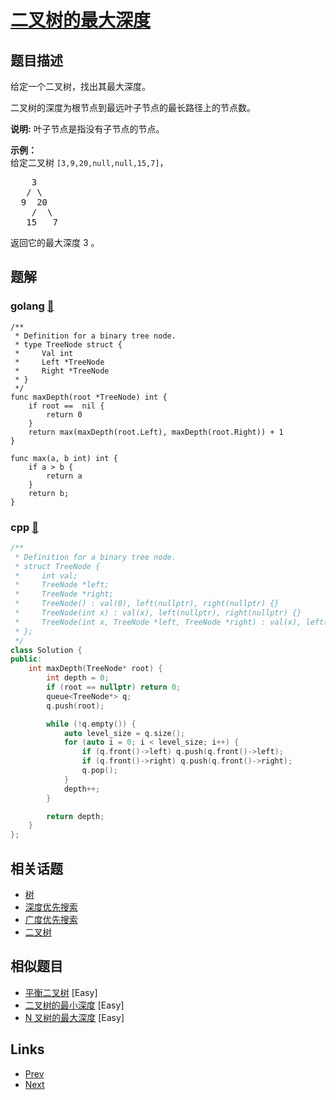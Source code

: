 
# [二叉树的最大深度](https://leetcode-cn.com/problems/maximum-depth-of-binary-tree)

## 题目描述

<p>给定一个二叉树，找出其最大深度。</p>

<p>二叉树的深度为根节点到最远叶子节点的最长路径上的节点数。</p>

<p><strong>说明:</strong>&nbsp;叶子节点是指没有子节点的节点。</p>

<p><strong>示例：</strong><br>
给定二叉树 <code>[3,9,20,null,null,15,7]</code>，</p>

<pre>    3
   / \
  9  20
    /  \
   15   7</pre>

<p>返回它的最大深度&nbsp;3 。</p>


## 题解

### golang [🔗](maximum-depth-of-binary-tree.go) 
```golang
/**
 * Definition for a binary tree node.
 * type TreeNode struct {
 *     Val int
 *     Left *TreeNode
 *     Right *TreeNode
 * }
 */
func maxDepth(root *TreeNode) int {
    if root ==  nil {
        return 0
    }
    return max(maxDepth(root.Left), maxDepth(root.Right)) + 1
}

func max(a, b int) int {
    if a > b {
        return a
    }
    return b;
}
```
### cpp [🔗](maximum-depth-of-binary-tree.cpp) 
```cpp
/**
 * Definition for a binary tree node.
 * struct TreeNode {
 *     int val;
 *     TreeNode *left;
 *     TreeNode *right;
 *     TreeNode() : val(0), left(nullptr), right(nullptr) {}
 *     TreeNode(int x) : val(x), left(nullptr), right(nullptr) {}
 *     TreeNode(int x, TreeNode *left, TreeNode *right) : val(x), left(left), right(right) {}
 * };
 */
class Solution {
public:
    int maxDepth(TreeNode* root) {
        int depth = 0;
        if (root == nullptr) return 0;
        queue<TreeNode*> q;
        q.push(root);

        while (!q.empty()) {
            auto level_size = q.size();
            for (auto i = 0; i < level_size; i++) {
                if (q.front()->left) q.push(q.front()->left);
                if (q.front()->right) q.push(q.front()->right);
                q.pop();
            }
            depth++;
        }

        return depth;
    }
};
```


## 相关话题

- [树](https://leetcode-cn.com/tag/tree) 
- [深度优先搜索](https://leetcode-cn.com/tag/depth-first-search) 
- [广度优先搜索](https://leetcode-cn.com/tag/breadth-first-search) 
- [二叉树](https://leetcode-cn.com/tag/binary-tree) 


## 相似题目

- [平衡二叉树](../balanced-binary-tree/README.md)  [Easy] 
- [二叉树的最小深度](../minimum-depth-of-binary-tree/README.md)  [Easy] 
- [N 叉树的最大深度](../maximum-depth-of-n-ary-tree/README.md)  [Easy] 


## Links

- [Prev](../binary-tree-level-order-traversal/README.md) 
- [Next](../binary-tree-level-order-traversal-ii/README.md) 

